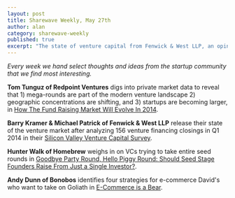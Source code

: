 ```yaml
---
layout: post
title: Sharewave Weekly, May 27th
author: alan
category: sharewave-weekly
published: true
excerpt: "The state of venture capital from Fenwick & West LLP, an opinion on VCs who take entire seed rounds, and four strategies to take on dominant e-commerce players in this edition of the Sharewave Weekly."
---
```

*Every week we hand select thoughts and ideas from the startup community that we find most interesting.*

**Tom Tunguz of Redpoint Ventures** digs into private market data to reveal that 1) mega-rounds are part of the modern venture landscape 2) geographic concentrations are shifting, and 3) startups are becoming larger, in [How The Fund Raising Market Will Evolve In 2014](http://www.tomtunguz.com/state-of-the-venture-market/).

**Barry Kramer & Michael Patrick of Fenwick & West LLP** release their state of the venture market after analyzing 156 venture financing closings in Q1 2014 in their [Silicon Valley Venture Capital Survey](http://www.fenwick.com/FenwickDocuments/Silicon_Valley_Venture_Survey_-_First_Quarter_2014.pdf). 

**Hunter Walk of Homebrew** weighs in on VCs trying to take entire seed rounds in [Goodbye Party Round, Hello Piggy Round: Should Seed Stage Founders Raise From Just a Single Investor?](http://hunterwalk.com/2014/05/19/goodbye-party-round-hello-piggy-round-should-seed-stage-founders-raise-from-just-a-single-investor/).

**Andy Dunn of Bonobos** identifies four strategies for e-commerce David's who want to take on Goliath in [E-Commerce is a Bear](https://medium.com/what-i-learned-building/d233f02d52a5).
